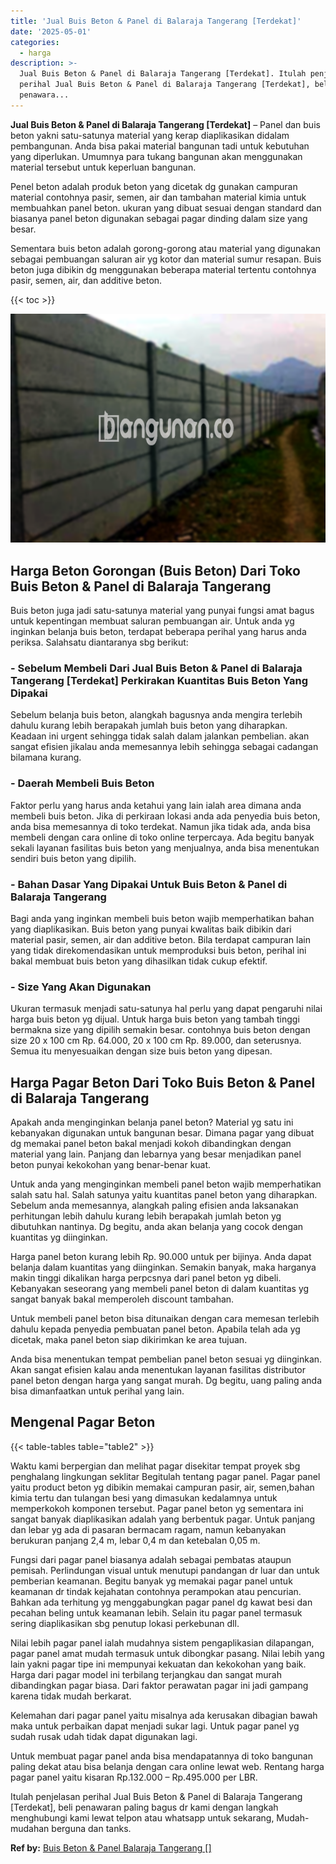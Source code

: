 ```yaml
---
title: 'Jual Buis Beton & Panel di Balaraja Tangerang [Terdekat]'
date: '2025-05-01'
categories:
  - harga
description: >-
  Jual Buis Beton & Panel di Balaraja Tangerang [Terdekat]. Itulah penjelasan
  perihal Jual Buis Beton & Panel di Balaraja Tangerang [Terdekat], beli
  penawara...
---
```


**Jual Buis Beton & Panel di Balaraja Tangerang \[Terdekat\]** – Panel dan buis beton yakni satu-satunya material yang kerap diaplikasikan didalam pembangunan. Anda bisa pakai material bangunan tadi untuk kebutuhan yang diperlukan. Umumnya para tukang bangunan akan menggunakan material tersebut untuk keperluan bangunan.

Penel beton adalah produk beton yang dicetak dg gunakan campuran material contohnya pasir, semen, air dan tambahan material kimia untuk membuahkan panel beton. ukuran yang dibuat sesuai dengan standard dan biasanya panel beton digunakan sebagai pagar dinding dalam size yang besar.

Sementara buis beton adalah gorong-gorong atau material yang digunakan sebagai pembuangan saluran air yg kotor dan material sumur resapan. Buis beton juga dibikin dg menggunakan beberapa material tertentu contohnya pasir, semen, air, dan additive beton.

{{< toc >}}

![Jual Buis Beton & Panel di Balaraja Tangerang [Terdekat]](/images/jual-panel-buis-beton-murah-03.png)

## Harga Beton Gorongan (Buis Beton) Dari Toko Buis Beton & Panel di Balaraja Tangerang

Buis beton juga jadi satu-satunya material yang punyai fungsi amat bagus untuk kepentingan membuat saluran pembuangan air. Untuk anda yg inginkan belanja buis beton, terdapat beberapa perihal yang harus anda periksa. Salahsatu diantaranya sbg berikut:

### \- Sebelum Membeli Dari Jual Buis Beton & Panel di Balaraja Tangerang \[Terdekat\] Perkirakan Kuantitas Buis Beton Yang Dipakai

Sebelum belanja buis beton, alangkah bagusnya anda mengira terlebih dahulu kurang lebih berapakah jumlah buis beton yang diharapkan. Keadaan ini urgent sehingga tidak salah dalam jalankan pembelian. akan sangat efisien jikalau anda memesannya lebih sehingga sebagai cadangan bilamana kurang.

### \- Daerah Membeli Buis Beton

Faktor perlu yang harus anda ketahui yang lain ialah area dimana anda membeli buis beton. Jika di perkiraan lokasi anda ada penyedia buis beton, anda bisa memesannya di toko terdekat. Namun jika tidak ada, anda bisa membeli dengan cara online di toko online terpercaya. Ada begitu banyak sekali layanan fasilitas buis beton yang menjualnya, anda bisa menentukan sendiri buis beton yang dipilih.

### \- Bahan Dasar Yang Dipakai Untuk Buis Beton & Panel di Balaraja Tangerang

Bagi anda yang inginkan membeli buis beton wajib memperhatikan bahan yang diaplikasikan. Buis beton yang punyai kwalitas baik dibikin dari material pasir, semen, air dan additive beton. Bila terdapat campuran lain yang tidak direkomendasikan untuk memproduksi buis beton, perihal ini bakal membuat buis beton yang dihasilkan tidak cukup efektif.

### \- Size Yang Akan Digunakan

Ukuran termasuk menjadi satu-satunya hal perlu yang dapat pengaruhi nilai harga buis beton yg dijual. Untuk harga buis beton yang tambah tinggi bermakna size yang dipilih semakin besar. contohnya buis beton dengan size 20 x 100 cm Rp. 64.000, 20 x 100 cm Rp. 89.000, dan seterusnya. Semua itu menyesuaikan dengan size buis beton yang dipesan.

## Harga Pagar Beton Dari Toko Buis Beton & Panel di Balaraja Tangerang

Apakah anda menginginkan belanja panel beton? Material yg satu ini kebanyakan digunakan untuk bangunan besar. Dimana pagar yang dibuat dg memakai panel beton bakal menjadi kokoh dibandingkan dengan material yang lain. Panjang dan lebarnya yang besar menjadikan panel beton punyai kekokohan yang benar-benar kuat.

Untuk anda yang menginginkan membeli panel beton wajib memperhatikan salah satu hal. Salah satunya yaitu kuantitas panel beton yang diharapkan. Sebelum anda memesannya, alangkah paling efisien anda laksanakan perhitungan lebih dahulu kurang lebih berapakah jumlah beton yg dibutuhkan nantinya. Dg begitu, anda akan belanja yang cocok dengan kuantitas yg diinginkan.

Harga panel beton kurang lebih Rp. 90.000 untuk per bijinya. Anda dapat belanja dalam kuantitas yang diinginkan. Semakin banyak, maka harganya makin tinggi dikalikan harga perpcsnya dari panel beton yg dibeli. Kebanyakan seseorang yang membeli panel beton di dalam kuantitas yg sangat banyak bakal memperoleh discount tambahan.

Untuk membeli panel beton bisa ditunaikan dengan cara memesan terlebih dahulu kepada penyedia pembuatan panel beton. Apabila telah ada yg dicetak, maka panel beton siap dikirimkan ke area tujuan.

Anda bisa menentukan tempat pembelian panel beton sesuai yg diinginkan. Akan sangat efisien kalau anda menentukan layanan fasilitas distributor panel beton dengan harga yang sangat murah. Dg begitu, uang paling anda bisa dimanfaatkan untuk perihal yang lain.

## Mengenal Pagar Beton

{{< table-tables table="table2" >}}

Waktu kami berpergian dan melihat pagar disekitar tempat proyek sbg penghalang lingkungan seklitar Begitulah tentang pagar panel. Pagar panel yaitu product beton yg dibikin memakai campuran pasir, air, semen,bahan kimia tertu dan tulangan besi yang dimasukan kedalamnya untuk memperkokoh komponen tersebut. Pagar panel beton yg sementara ini sangat banyak diaplikasikan adalah yang berbentuk pagar. Untuk panjang dan lebar yg ada di pasaran bermacam ragam, namun kebanyakan berukuran panjang 2,4 m, lebar 0,4 m dan ketebalan 0,05 m.

Fungsi dari pagar panel biasanya adalah sebagai pembatas ataupun pemisah. Perlindungan visual untuk menutupi pandangan dr luar dan untuk pemberian keamanan. Begitu banyak yg memakai pagar panel untuk keamanan dr tindak kejahatan contohnya perampokan atau pencurian. Bahkan ada terhitung yg menggabungkan pagar panel dg kawat besi dan pecahan beling untuk keamanan lebih. Selain itu pagar panel termasuk sering diaplikasikan sbg penutup lokasi perkebunan dll.

Nilai lebih pagar panel ialah mudahnya sistem pengaplikasian dilapangan, pagar panel amat mudah termasuk untuk dibongkar pasang. Nilai lebih yang lain yakni pagar tipe ini mempunyai kekuatan dan kekokohan yang baik. Harga dari pagar model ini terbilang terjangkau dan sangat murah dibandingkan pagar biasa. Dari faktor perawatan pagar ini jadi gampang karena tidak mudah berkarat.

Kelemahan dari pagar panel yaitu misalnya ada kerusakan dibagian bawah maka untuk perbaikan dapat menjadi sukar lagi. Untuk pagar panel yg sudah rusak udah tidak dapat digunakan lagi.

Untuk membuat pagar panel anda bisa mendapatannya di toko bangunan paling dekat atau bisa belanja dengan cara online lewat web. Rentang harga pagar panel yaitu kisaran Rp.132.000 – Rp.495.000 per LBR.

Itulah penjelasan perihal Jual Buis Beton & Panel di Balaraja Tangerang \[Terdekat\], beli penawaran paling bagus dr kami dengan langkah menghubungi kami lewat telpon atau whatsapp untuk sekarang, Mudah-mudahan berguna dan tanks.

**Ref by:** [Buis Beton & Panel Balaraja Tangerang []](https://id.wikipedia.org/wiki/Buis)
